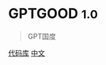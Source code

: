 ﻿# GPTGOOD <small>1.0</small>

> GPT国度  


[代码库](https://github.com/mengmengtech/gptdoc)
[中文](/zh-cn/guide)